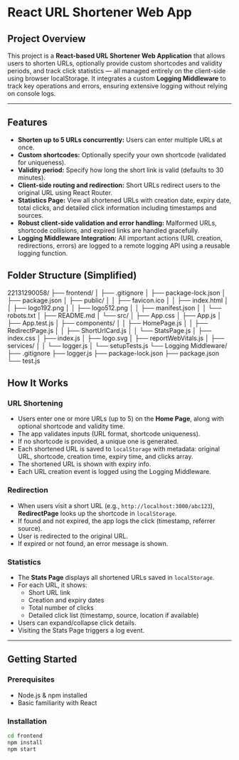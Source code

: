 # React URL Shortener Web App

## Project Overview
This project is a **React-based URL Shortener Web Application** that allows users to shorten URLs, optionally provide custom shortcodes and validity periods, and track click statistics — all managed entirely on the client-side using browser localStorage. It integrates a custom **Logging Middleware** to track key operations and errors, ensuring extensive logging without relying on console logs.

---

## Features

- **Shorten up to 5 URLs concurrently:** Users can enter multiple URLs at once.
- **Custom shortcodes:** Optionally specify your own shortcode (validated for uniqueness).
- **Validity period:** Specify how long the short link is valid (defaults to 30 minutes).
- **Client-side routing and redirection:** Short URLs redirect users to the original URL using React Router.
- **Statistics Page:** View all shortened URLs with creation date, expiry date, total clicks, and detailed click information including timestamps and sources.
- **Robust client-side validation and error handling:** Malformed URLs, shortcode collisions, and expired links are handled gracefully.
- **Logging Middleware Integration:** All important actions (URL creation, redirections, errors) are logged to a remote logging API using a reusable logging function.


## Folder Structure (Simplified)

22131290058/
├── frontend/
│   ├── .gitignore
│   ├── package-lock.json
│   ├── package.json
│   ├── public/
│   │   ├── favicon.ico
│   │   ├── index.html
│   │   ├── logo192.png
│   │   ├── logo512.png
│   │   ├── manifest.json
│   │   └── robots.txt
│   ├── README.md
│   └── src/
│       ├── App.css
│       ├── App.js
│       ├── App.test.js
│       ├── components/
│       │   ├── HomePage.js
│       │   ├── RedirectPage.js
│       │   ├── ShortUrlCard.js
│       │   └── StatsPage.js
│       ├── index.css
│       ├── index.js
│       ├── logo.svg
│       ├── reportWebVitals.js
│       ├── services/
│       │   └── logger.js
│       └── setupTests.js
└── Logging Middleware/
    ├── .gitignore
    ├── logger.js
    ├── package-lock.json
    ├── package.json
    └── test.js




## How It Works

### URL Shortening
- Users enter one or more URLs (up to 5) on the **Home Page**, along with optional shortcode and validity time.
- The app validates inputs (URL format, shortcode uniqueness).
- If no shortcode is provided, a unique one is generated.
- Each shortened URL is saved to `localStorage` with metadata: original URL, shortcode, creation time, expiry time, and clicks array.
- The shortened URL is shown with expiry info.
- Each URL creation event is logged using the Logging Middleware.

### Redirection
- When users visit a short URL (e.g., `http://localhost:3000/abc123`), **RedirectPage** looks up the shortcode in `localStorage`.
- If found and not expired, the app logs the click (timestamp, referrer source).
- User is redirected to the original URL.
- If expired or not found, an error message is shown.

### Statistics
- The **Stats Page** displays all shortened URLs saved in `localStorage`.
- For each URL, it shows:
  - Short URL link
  - Creation and expiry dates
  - Total number of clicks
  - Detailed click list (timestamp, source, location if available)
- Users can expand/collapse click details.
- Visiting the Stats Page triggers a log event.

---

## Getting Started

### Prerequisites
- Node.js & npm installed
- Basic familiarity with React

### Installation

```bash
cd frontend
npm install
npm start
